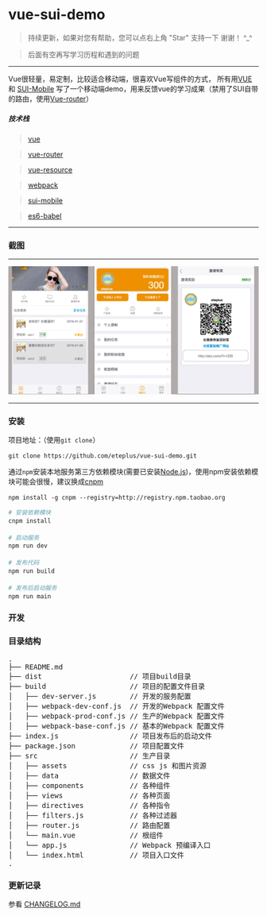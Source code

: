 # vue-sui-demo

> 持续更新，如果对您有帮助，您可以点右上角 "Star" 支持一下 谢谢！ ^_^

> 后面有空再写学习历程和遇到的问题

---
Vue很轻量，易定制，比较适合移动端，很喜欢Vue写组件的方式，
所有用[VUE](http://cn.vuejs.org/) 和 [SUI-Mobile](http://m.sui.taobao.org/) 写了一个移动端demo，用来反馈vue的学习成果（禁用了SUI自带的路由，使用[Vue-router](https://github.com/vuejs/vue-router)）


##### 技术栈

> [vue](https://github.com/vuejs/vue)

> [vue-router](https://github.com/vuejs/vue-router)

> [vue-resource](https://github.com/vuejs/vue-resource)

> [webpack](http://webpack.github.io/docs/)

> [sui-mobile](http://m.sui.taobao.org/)

> [es6-babel](https://babeljs.io/docs/learn-es2015/)

---
### 截图

---

![print](./src/assets/print.png)

---

### 安装
项目地址：（使用`git clone`）

```shell
git clone https://github.com/eteplus/vue-sui-demo.git
```

通过`npm`安装本地服务第三方依赖模块(需要已安装[Node.js](https://nodejs.org/))，使用npm安装依赖模块可能会很慢，建议换成[cnpm](http://cnpmjs.org/)

```shell
npm install -g cnpm --registry=http://registry.npm.taobao.org
```

```bash
# 安装依赖模块
cnpm install

# 启动服务
npm run dev

# 发布代码
npm run build

# 发布后启动服务
npm run main

```

### 开发

### 目录结构
<pre>
.
├── README.md           
├── dist                     // 项目build目录
├── build                    // 项目的配置文件目录
│   ├── dev-server.js        // 开发的服务配置
│   ├── webpack-dev-conf.js  // 开发的Webpack 配置文件
│   ├── webpack-prod-conf.js // 生产的Webpack 配置文件
│   ├── webpack-base-conf.js // 基本的Webpack 配置文件
├── index.js                 // 项目发布后的启动文件
├── package.json             // 项目配置文件
├── src                      // 生产目录
│   ├── assets               // css js 和图片资源
│   ├── data                 // 数据文件
│   ├── components           // 各种组件
│   ├── views                // 各种页面
│   ├── directives           // 各种指令
│   ├── filters.js           // 各种过滤器
│   ├── router.js            // 路由配置
│   └── main.vue             // 根组件
│   └── app.js               // Webpack 预编译入口
│   └── index.html           // 项目入口文件
.
</pre>

### 更新记录
参看 [CHANGELOG.md](./CHANGELOG.md)
